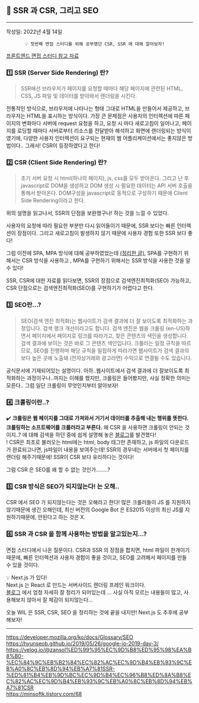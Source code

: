 ## 🚀 SSR 과 CSR, 그리고 SEO

---

작성일: 2022년 4월 14일

           💡 첫번째 면접 스터디를 위해 공부했던 CSR, SSR 에 대해 알아보자!

[프론트엔드 면접 스터디 참고 자료 ](https://github.com/baeharam/Must-Know-About-Frontend)

### 1️⃣ SSR (Server Side Rendering) 란?

> SSR에선 브라우저가 페이지를 요청할 때마다 해당 페이지에 관련된 HTML, CSS, JS 파일 및 데이터를 받아와서 렌더링을 시킨다.

전통적인 방식으로, 브라우저에 나타나는 형태 그대로 HTML을 만들어서 제공하고, 브라우저는 HTML을 표시하는 방식이다. 가장 큰 문제점은 사용자의 인터렉션에 따른 페이지의 변화마다 서버에 request 요청을 하고, 요청 시 마다 새로고침이 일어나고, 페이지를 로딩할 때마다 서버로부터 리소스를 전달받아 해석하고 화면에 렌더링되는 방식이였기에, 다양한 사용자 인터렉션이 요구되는 현재의 웹 어플리케이션에서는 좋지않은 방법이다.. 그래서! CSR이 등장하였다고 한다!

### 2️⃣ CSR (Client Side Rendering) 란?

> 초기 서버 요청 시 html(하나의 페이지), js, css를 모두 받아온다. 그리고 난 후 javascript로 DOM을 생성하고 DOM 생성 시 필요한 데이터는 API 서버 호출을 통해서 받아온다. DOM구성을 javascript로 동적으로 구성하기 때문에 Client Side Rendering이라고 한다.

위의 설명을 읽고나서, SSR의 단점을 보완했구나! 하는 것을 느낄 수 있었다.

사용자의 요청에 따라 필요한 부분만 다시 읽어들이기 때문에, SSR 보다는 빠른 인터렉션이 장점이다. 그리고 새로고침이 발생하지 않기 때문에 사용자 경험 또한
SSR 보다 좋다!

그럼 이전에 SPA, MPA 방식에 대해 공부하였었는데 [(정리한 글)](https://github.com/Nayeon97/WIL/blob/14d7d5aaf41a6525429643a82db96f59db1593f3/React/SPA%EC%97%90%20%EB%8C%80%ED%95%B4%20%EC%95%8C%EA%B2%8C%EB%90%98%EB%8B%A4.md), SPA를 구현하기 위해서는 CSR 방식을 사용하고 , MPA를 구현하기 위해서는 SSR 방식을 사용한 것을 알수 있다!

SSR, CSR에 대한 자료를 읽다보면, SSR의 장점으로 검색엔진최적화(SEO) 가능하고, CSR 단점으로는 검색엔진최적화(SEO)를 구현하기가 어렵다고 한다.

### 3️⃣ SEO란...?

> SEO(검색 엔진 최적화)는 웹사이트가 검색 결과에 더 잘 보이도록 최적화하는 과정입니다. 검색 랭크 개선이라고도 합니다.
> 검색 엔진은 웹을 크롤링 (en-US)하면서 페이지에서 페이지로 링크를 따라가고, 찾은 콘텐츠의 색인을 생성합니다. 검색 결과에 보이는 것은 바로 그 콘텐츠 색인입니다. 크롤러는 일정 규칙을 따르므로, SEO를 진행하며 해당 규칙을 밀접하게 따라가면 웹사이트가 검색 결과의 보다 높은 곳에 노출돼 (전자상거래와 광고라면) 수익으로 연결될 수도 있습니다.

공식문서에 기재되어있는 설명이다. 아하..웹사이트에서 검색 결과에 더 잘보이도록 최적화하는 과정이구나..까지는 이해를 했지만, 크롤링은 들어봤지만, 사실 정확한 의미는 모른다.. 그럼 일단 크롤링이 무엇인지부터 알아보자!

### 4️⃣ 크롤링이란..?

✔️ **크롤링은 웹 페이지를 그대로 가져와서 거기서 데이터를 추출해 내는 행위를 뜻한다. 크롤링하는 소프트웨어를 크롤러라고 부른다.**
왜 CSR 을 사용하면 크롤링이 안되는 것이지..? 에 대해 검색을 하던 중에 쉽게 설명해 놓은 [블로그](https://walk-through-me.tistory.com/77)를 발견했다!  
! CSR은 최초로 불러오는 html에는 html, body 태그만 존재하고, js 파일의 다운로드가 완료되고나면, js파일이 내용을 보여주는데! SSR의 경우네는 서버에서 첫 페이지를 랜더링 해주기때문에! SSR이 CSR 보다 유리하다는 것이다!

그럼 CSR 은 SEO를 왜 할 수 없는 것인가........?

### 5️⃣ CSR 방식은 SEO가 되지않는다! 는 오해..

CSR 에서 SEO 가 되지않는다는 것은 오해라고 한다! 많은 크롤러들이 JS 를 지원하지 않기때문에 생긴 오해인데, 최신 버전의 Google Bot 은 ES2015 이상의 최신 JS를 지원하기때문에, 안된다고 하는 것은 X.

### 6️⃣ SSR 과 CSR 을 함께 사용하는 방법을 알고있는지...?

면접 스터디에서 나온 질문이다. CSR과 SSR 의 장점을 합치면, html 파일이 한개이기때문에, 빠른 인터렉션과 사용자 경험이 좋을 것이고, SEO를 고려해서 페이지를 만들 수 있을 것이다.

💡 Next.js 가 있다!  
 Next.js 는 React 로 만드는 서버사이드 렌더링 프레인 워크이다.  
 [블로그](https://velog.io/@secho/Next.js-SSR%EC%9D%B4%EB%9D%BC%EA%B3%A0%EB%A7%8C-%EC%95%8C%EA%B3%A0%EC%9E%88%EC%97%88%EB%8B%A4) 에서 엄청 자세히 잘 정리가 되어있는데 ... 사실 아직 모르는 내용들이 많고, 사용해보지 않아서 잘 체감이 되지않는다...

오늘 WIL 은 SSR, CSR, SEO 을 정리하는 것에 끝을 내지만! Next.js 도 추후에 공부해보자!

---

https://developer.mozilla.org/ko/docs/Glossary/SEO  
https://hyunseob.github.io/2019/05/26/google-io-2019-day-3/  
https://velog.io/@zansol%ED%99%95%EC%9D%B8%ED%95%98%EA%B8%B0-%EC%84%9C%EB%B2%84%EC%82%AC%EC%9D%B4%EB%93%9C%EB%A0%8C%EB%8D%94%EB%A7%81SSR-%ED%81%B4%EB%9D%BC%EC%9D%B4%EC%96%B8%ED%8A%B8%EC%82%AC%EC%9D%B4%EB%93%9C%EB%A0%8C%EB%8D%94%EB%A7%81CSR  
https://minsoftk.tistory.com/68
